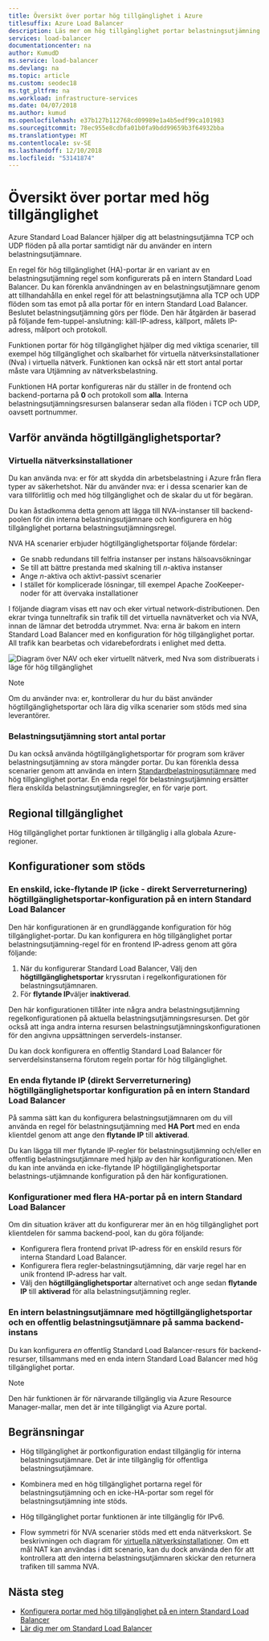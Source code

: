 ```yaml
---
title: Översikt över portar hög tillgänglighet i Azure
titlesuffix: Azure Load Balancer
description: Läs mer om hög tillgänglighet portar belastningsutjämning på en intern belastningsutjämnare.
services: load-balancer
documentationcenter: na
author: KumudD
ms.service: load-balancer
ms.devlang: na
ms.topic: article
ms.custom: seodec18
ms.tgt_pltfrm: na
ms.workload: infrastructure-services
ms.date: 04/07/2018
ms.author: kumud
ms.openlocfilehash: e37b127b112768cd09989e1a4b5edf99ca101983
ms.sourcegitcommit: 78ec955e8cdbfa01b0fa9bdd99659b3f64932bba
ms.translationtype: MT
ms.contentlocale: sv-SE
ms.lasthandoff: 12/10/2018
ms.locfileid: "53141874"
---
```

# <a name="high-availability-ports-overview"></a>Översikt över portar med hög tillgänglighet

Azure Standard Load Balancer hjälper dig att belastningsutjämna TCP och UDP flöden på alla portar samtidigt när du använder en intern belastningsutjämnare. 

En regel för hög tillgänglighet (HA)-portar är en variant av en belastningsutjämning regel som konfigurerats på en intern Standard Load Balancer. Du kan förenkla användningen av en belastningsutjämnare genom att tillhandahålla en enkel regel för att belastningsutjämna alla TCP och UDP flöden som tas emot på alla portar för en intern Standard Load Balancer. Beslutet belastningsutjämning görs per flöde. Den här åtgärden är baserad på följande fem-tuppel-anslutning: käll-IP-adress, källport, målets IP-adress, målport och protokoll.

Funktionen portar för hög tillgänglighet hjälper dig med viktiga scenarier, till exempel hög tillgänglighet och skalbarhet för virtuella nätverksinstallationer (Nva) i virtuella nätverk. Funktionen kan också när ett stort antal portar måste vara Utjämning av nätverksbelastning. 

Funktionen HA portar konfigureras när du ställer in de frontend och backend-portarna på **0** och protokoll som **alla**. Interna belastningsutjämningsresursen balanserar sedan alla flöden i TCP och UDP, oavsett portnummer.

## <a name="why-use-ha-ports"></a>Varför använda högtillgänglighetsportar?

### <a name="nva"></a>Virtuella nätverksinstallationer

Du kan använda nva: er för att skydda din arbetsbelastning i Azure från flera typer av säkerhetshot. När du använder nva: er i dessa scenarier kan de vara tillförlitlig och med hög tillgänglighet och de skalar du ut för begäran.

Du kan åstadkomma detta genom att lägga till NVA-instanser till backend-poolen för din interna belastningsutjämnare och konfigurera en hög tillgänglighet portarna belastningsutjämningsregel.

NVA HA scenarier erbjuder högtillgänglighetsportar följande fördelar:
- Ge snabb redundans till felfria instanser per instans hälsoavsökningar
- Se till att bättre prestanda med skalning till *n*-aktiva instanser
- Ange *n*-aktiva och aktivt-passivt scenarier
- I stället för komplicerade lösningar, till exempel Apache ZooKeeper-noder för att övervaka installationer

I följande diagram visas ett nav och eker virtual network-distributionen. Den ekrar tvinga tunneltrafik sin trafik till det virtuella navnätverket och via NVA, innan de lämnar det betrodda utrymmet. Nva: erna är bakom en intern Standard Load Balancer med en konfiguration för hög tillgänglighet portar. All trafik kan bearbetas och vidarebefordrats i enlighet med detta.

![Diagram över NAV och eker virtuellt nätverk, med Nva som distribuerats i läge för hög tillgänglighet](./media/load-balancer-ha-ports-overview/nvaha.png)

>[!NOTE]
> Om du använder nva: er, kontrollerar du hur du bäst använder högtillgänglighetsportar och lära dig vilka scenarier som stöds med sina leverantörer.

### <a name="load-balancing-large-numbers-of-ports"></a>Belastningsutjämning stort antal portar

Du kan också använda högtillgänglighetsportar för program som kräver belastningsutjämning av stora mängder portar. Du kan förenkla dessa scenarier genom att använda en intern [Standardbelastningsutjämnare](load-balancer-standard-overview.md) med hög tillgänglighet portar. En enda regel för belastningsutjämning ersätter flera enskilda belastningsutjämningsregler, en för varje port.

## <a name="region-availability"></a>Regional tillgänglighet

Hög tillgänglighet portar funktionen är tillgänglig i alla globala Azure-regioner.

## <a name="supported-configurations"></a>Konfigurationer som stöds

### <a name="a-single-non-floating-ip-non-direct-server-return-ha-ports-configuration-on-an-internal-standard-load-balancer"></a>En enskild, icke-flytande IP (icke - direkt Serverreturnering) högtillgänglighetsportar-konfiguration på en intern Standard Load Balancer

Den här konfigurationen är en grundläggande konfiguration för hög tillgänglighet-portar. Du kan konfigurera en hög tillgänglighet portar belastningsutjämning-regel för en frontend IP-adress genom att göra följande:
1. När du konfigurerar Standard Load Balancer, Välj den **högtillgänglighetsportar** kryssrutan i regelkonfigurationen för belastningsutjämnaren.
2. För **flytande IP**väljer **inaktiverad**.

Den här konfigurationen tillåter inte några andra belastningsutjämning regelkonfigurationen på aktuella belastningsutjämningsresursen. Det gör också att inga andra interna resursen belastningsutjämningskonfigurationen för den angivna uppsättningen serverdels-instanser.

Du kan dock konfigurera en offentlig Standard Load Balancer för serverdelsinstanserna förutom regeln portar för hög tillgänglighet.

### <a name="a-single-floating-ip-direct-server-return-ha-ports-configuration-on-an-internal-standard-load-balancer"></a>En enda flytande IP (direkt Serverreturnering) högtillgänglighetsportar konfiguration på en intern Standard Load Balancer

På samma sätt kan du konfigurera belastningsutjämnaren om du vill använda en regel för belastningsutjämning med **HA Port** med en enda klientdel genom att ange den **flytande IP** till **aktiverad**. 

Du kan lägga till mer flytande IP-regler för belastningsutjämning och/eller en offentlig belastningsutjämnare med hjälp av den här konfigurationen. Men du kan inte använda en icke-flytande IP högtillgänglighetsportar belastnings-utjämnande konfiguration på den här konfigurationen.

### <a name="multiple-ha-ports-configurations-on-an-internal-standard-load-balancer"></a>Konfigurationer med flera HA-portar på en intern Standard Load Balancer

Om din situation kräver att du konfigurerar mer än en hög tillgänglighet port klientdelen för samma backend-pool, kan du göra följande: 
- Konfigurera flera frontend privat IP-adress för en enskild resurs för interna Standard Load Balancer.
- Konfigurera flera regler-belastningsutjämning, där varje regel har en unik frontend IP-adress har valt.
- Välj den **högtillgänglighetsportar** alternativet och ange sedan **flytande IP** till **aktiverad** för alla belastningsutjämning regler.

### <a name="an-internal-load-balancer-with-ha-ports-and-a-public-load-balancer-on-the-same-back-end-instance"></a>En intern belastningsutjämnare med högtillgänglighetsportar och en offentlig belastningsutjämnare på samma backend-instans

Du kan konfigurera *en* offentlig Standard Load Balancer-resurs för backend-resurser, tillsammans med en enda intern Standard Load Balancer med hög tillgänglighet portar.

>[!NOTE]
>Den här funktionen är för närvarande tillgänglig via Azure Resource Manager-mallar, men det är inte tillgängligt via Azure portal.

## <a name="limitations"></a>Begränsningar

- Hög tillgänglighet är portkonfiguration endast tillgänglig för interna belastningsutjämnare. Det är inte tillgänglig för offentliga belastningsutjämnare.

- Kombinera med en hög tillgänglighet portarna regel för belastningsutjämning och en icke-HA-portar som regel för belastningsutjämning inte stöds.

- Hög tillgänglighet portar funktionen är inte tillgänglig för IPv6.

- Flow symmetri för NVA scenarier stöds med ett enda nätverkskort. Se beskrivningen och diagram för [virtuella nätverksinstallationer](#nva). Om ett mål NAT kan användas i ditt scenario, kan du dock använda den för att kontrollera att den interna belastningsutjämnaren skickar den returnera trafiken till samma NVA.


## <a name="next-steps"></a>Nästa steg

- [Konfigurera portar med hög tillgänglighet på en intern Standard Load Balancer](load-balancer-configure-ha-ports.md)
- [Lär dig mer om Standard Load Balancer](load-balancer-standard-overview.md)
